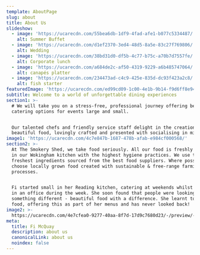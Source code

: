 ```yaml
---
template: AboutPage
slug: about
title: About Us
slideshow:
  - image: 'https://ucarecdn.com/55bea6db-1df9-4fad-afe1-b077c5334487/'
    alt: Summer Buffet
  - image: 'https://ucarecdn.com/d1ef2370-3ed4-48d5-8a5e-83c27f769806/'
    alt: Wedding
  - image: 'https://ucarecdn.com/38bd31d0-df5b-4c77-b75c-a70b7d7557fe/'
    alt: Corporate lunch
  - image: 'https://ucarecdn.com/a684de2c-af50-4319-9229-a6b485747064/'
    alt: canapés platter
  - image: 'https://ucarecdn.com/234473ad-c4c9-425e-835d-dc93f423a2c8/'
    alt: fish starter
featuredImage: 'https://ucarecdn.com/ed99cd09-1c00-4e1b-9b14-f9d6ff8e941a/'
subtitle: Welcome to a world of unforgettable dining experiences
section1: >-
  # We will take you on a stress-free, professional journey offering bespoke
  catering options for events large and small.


  Our talented chefs and friendly service staff delight in the creation of
  beautiful food, lovingly crafted and presented with socialising in mind.
image1: 'https://ucarecdn.com/4c7e847b-1687-478b-afab-e984cf000568/'
section2: >-
  At The Smokery Shed, we take food seriously. All our food is freshly prepared
  in our Wokingham kitchen with the highest hygiene practices. We use the
  freshest ingredients sourced from the best food suppliers. Where possible, we
  choose locally grown food created with sustainable & free-range farming
  processes.


  Fi started small in her Reading kitchen, catering at weekends whilst working
  in an office during the week. She soon found that people were looking for
  something different - beautiful food with a difference. She learnt to smoke
  food, offering this as part of her menus and has never looked back!
image2: >-
  https://ucarecdn.com/4e7cfea0-9277-40aa-8f7d-17d9c7680d23/-/preview/-/enhance/96/-/grayscale/
meta:
  title: Fi McQuay
  description: about us
  canonicalLink: about us
  noindex: false
---
```

